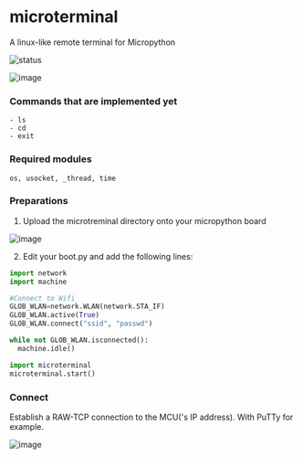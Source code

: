 # microterminal
A linux-like remote terminal for Micropython 

![status](https://img.shields.io/badge/STATUS-%E2%9A%AA%20IN%20DEVELOPMENT-blue?style=for-the-badge)

![image](https://user-images.githubusercontent.com/77546092/139330248-201f2c31-45de-4afe-98c7-3a6ceb1b3133.png)

### Commands that are implemented yet
```
- ls
- cd
- exit
```

### Required modules
```
os, usocket, _thread, time
```

### Preparations
1. Upload the microtreminal directory onto your micropython board

![image](https://user-images.githubusercontent.com/77546092/139331707-20e5ac1e-a3d6-4215-aac0-c8cca469e942.png)

2. Edit your boot.py and add the following lines:
```python
import network
import machine

#Connect to Wifi
GLOB_WLAN=network.WLAN(network.STA_IF)
GLOB_WLAN.active(True)
GLOB_WLAN.connect("ssid", "passwd")

while not GLOB_WLAN.isconnected():
  machine.idle()

import microterminal
microterminal.start()
```

### Connect

Establish a RAW-TCP connection to the MCU('s IP address). With PuTTy for example.

![image](https://user-images.githubusercontent.com/77546092/139333035-8b6df3dd-1589-4d5d-b68b-bc8a828dfe12.png)

